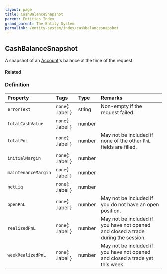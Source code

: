 ```yaml
---
layout: page
title: CashBalanceSnapshot
parent: Entities Index
grand_parent: The Entity System
permalink: /entity-system/index/cashbalancesnapshot
---
```


## CashBalanceSnapshot
A snapshot of an [Account]({{site.baseurl}}/entity-system/index/Account)'s balance at the time of the request.

#### Related

### Definition

| Property | Tags | Type | Remarks
|:---------|:-----|:-----|:-------
| `errorText` | `none`{: .label } | string | Non-empty if the request failed.
| `totalCashValue` | `none`{: .label } | number | 
| `totalPnL` | `none`{: .label } | number | May not be included if none of the other `PnL` fields are filled.
| `initialMargin` | `none`{: .label } | number | 
| `maintenanceMargin` | `none`{: .label } | number | 
| `netLiq` | `none`{: .label } | number | 
| `openPnL` | `none`{: .label } | number | May not be included if you do not have an open position.
| `realizedPnL` | `none`{: .label } | number | May not be included if you have not opened and closed a trade during the session.
| `weekRealizedPnL` | `none`{: .label } | number | May not be included if you have not opened and closed a trade yet this week.
